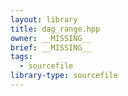 ```yaml
---
layout: library
title: dag_range.hpp
owner: __MISSING__
brief: __MISSING__
tags:
  - sourcefile
library-type: sourcefile
---
```


```{index} dag_range.hpp
```
